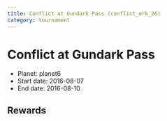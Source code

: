 ```yaml
---
title: Conflict at Gundark Pass (conflict_erk_26)
category: tournament
---
```

# Conflict at Gundark Pass

  * Planet: planet6
  * Start date: 2016-08-07
  * End date: 2016-08-10

## Rewards

